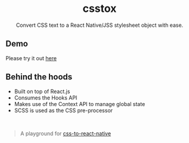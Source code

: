 <p align="center">
  <h1 align="center"> csstox </h1>

  <p align="center"> Convert CSS text to a React Native/JSS stylesheet object with ease. </p>
</p>

## Demo

Please try it out [here](https://csstox.surge.sh/)

## Behind the hoods

- Built on top of React.js
- Consumes the Hooks API
- Makes use of the Context API to manage global state
- SCSS is used as the CSS pre-processor

<br />

> A playground for [css-to-react-native](https://github.com/styled-components/css-to-react-native)
